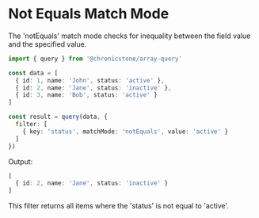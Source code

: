 # Not Equals Match Mode

The 'notEquals' match mode checks for inequality between the field value and the specified value.

```ts twoslash
import { query } from '@chronicstone/array-query'

const data = [
  { id: 1, name: 'John', status: 'active' },
  { id: 2, name: 'Jane', status: 'inactive' },
  { id: 3, name: 'Bob', status: 'active' }
]

const result = query(data, {
  filter: [
    { key: 'status', matchMode: 'notEquals', value: 'active' }
  ]
})
```

Output:
```ts twoslash
[
  { id: 2, name: 'Jane', status: 'inactive' }
]
```

This filter returns all items where the 'status' is not equal to 'active'.
